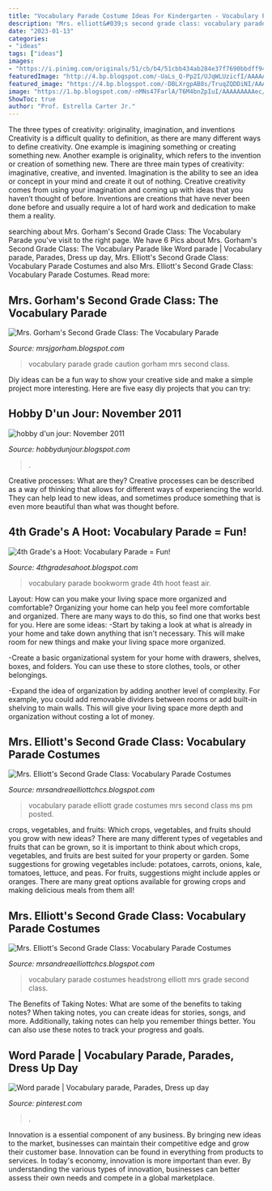 ```yaml
---
title: "Vocabulary Parade Costume Ideas For Kindergarten - Vocabulary Parade Grade Caution Gorham Mrs Second Class"
description: "Mrs. elliott&#039;s second grade class: vocabulary parade costumes"
date: "2023-01-13"
categories:
- "ideas"
tags: ["ideas"]
images:
- "https://i.pinimg.com/originals/51/cb/b4/51cbb434ab284e37f7690bbdff94f9c9.jpg"
featuredImage: "http://4.bp.blogspot.com/-UaLs_Q-Pp2I/UJqWLUzicfI/AAAAAAAAAkM/QsZca32cXXA/s1600/IMG_3849.JPG"
featured_image: "https://4.bp.blogspot.com/-DBLXrgpAB8s/TruqZQDDiNI/AAAAAAAAAfE/IfVmOJN9meU/s1600/pencil+005.JPG"
image: "https://1.bp.blogspot.com/-nMNs47FarlA/T6M4bnZpIuI/AAAAAAAAAec/2-b_K26E-mA/s640/headstrong.JPG"
ShowToc: true
author: "Prof. Estrella Carter Jr."
---
```



The three types of creativity: originality, imagination, and inventions
Creativity is a difficult quality to definition, as there are many different ways to define creativity. One example is imagining something or creating something new. Another example is originality, which refers to the invention or creation of something new. 
There are three main types of creativity: imaginative, creative, and invented. Imagination is the ability to see an idea or concept in your mind and create it out of nothing. Creative creativity comes from using your imagination and coming up with ideas that you haven’t thought of before. Inventions are creations that have never been done before and usually require a lot of hard work and dedication to make them a reality.

	

		
searching about Mrs. Gorham&#039;s Second Grade Class: The Vocabulary Parade you've visit to the right page. We have 6 Pics about Mrs. Gorham&#039;s Second Grade Class: The Vocabulary Parade like Word parade | Vocabulary parade, Parades, Dress up day, Mrs. Elliott&#039;s Second Grade Class: Vocabulary Parade Costumes and also Mrs. Elliott&#039;s Second Grade Class: Vocabulary Parade Costumes. Read more:
		
    
## Mrs. Gorham&#039;s Second Grade Class: The Vocabulary Parade

<img loading=lazy src="http://2.bp.blogspot.com/_iX_swK1ZIHc/R1DJeXlmbYI/AAAAAAAAAIg/rqaikICM-gw/s1600-R/DSCF5973.JPG" onerror="this.onerror=null;this.src='https://tse4.mm.bing.net/th?id=OIP.OlyT6nqc_ONaNr9EZ4-2MQHaFj&amp;pid=15.1';" alt="Mrs. Gorham&#039;s Second Grade Class: The Vocabulary Parade">

_Source: mrsjgorham.blogspot.com_

>vocabulary parade grade caution gorham mrs second class. 

	

Diy ideas can be a fun way to show your creative side and make a simple project more interesting. Here are five easy diy projects that you can try: 

    
## Hobby D&#039;un Jour: November 2011

<img loading=lazy src="https://4.bp.blogspot.com/-DBLXrgpAB8s/TruqZQDDiNI/AAAAAAAAAfE/IfVmOJN9meU/s1600/pencil+005.JPG" onerror="this.onerror=null;this.src='https://tse3.mm.bing.net/th?id=OIP.pezYMcEIEPJH_cpDNtt83QHaLI&amp;pid=15.1';" alt="hobby d&#039;un jour: November 2011">

_Source: hobbydunjour.blogspot.com_

>. 

	

Creative processes: What are they?
Creative processes can be described as a way of thinking that allows for different ways of experiencing the world. They can help lead to new ideas, and sometimes produce something that is even more beautiful than what was thought before.

    
## 4th Grade&#039;s A Hoot: Vocabulary Parade = Fun!

<img loading=lazy src="http://4.bp.blogspot.com/-UaLs_Q-Pp2I/UJqWLUzicfI/AAAAAAAAAkM/QsZca32cXXA/s1600/IMG_3849.JPG" onerror="this.onerror=null;this.src='https://tse4.mm.bing.net/th?id=OIP.L3K_26UDoZEaUkGoYxbC7QHaJ4&amp;pid=15.1';" alt="4th Grade&#039;s a Hoot: Vocabulary Parade = Fun!">

_Source: 4thgradesahoot.blogspot.com_

>vocabulary parade bookworm grade 4th hoot feast air. 

	

Layout: How can you make your living space more organized and comfortable?
Organizing your home can help you feel more comfortable and organized. There are many ways to do this, so find one that works best for you. Here are some ideas:
-Start by taking a look at what is already in your home and take down anything that isn't necessary. This will make room for new things and make your living space more organized.

-Create a basic organizational system for your home with drawers, shelves, boxes, and folders. You can use these to store clothes, tools, or other belongings.

-Expand the idea of organization by adding another level of complexity. For example, you could add removable dividers between rooms or add built-in shelving to main walls. This will give your living space more depth and organization without costing a lot of money.

    
## Mrs. Elliott&#039;s Second Grade Class: Vocabulary Parade Costumes

<img loading=lazy src="https://1.bp.blogspot.com/-8n4hPsS9SDA/T6M4pOP03hI/AAAAAAAAAfM/iAqeJVJwESg/s1600/tyler.JPG" onerror="this.onerror=null;this.src='https://tse4.mm.bing.net/th?id=OIP.jz0lAe8PyVD2r-6jfkq9VAHaJ4&amp;pid=15.1';" alt="Mrs. Elliott&#039;s Second Grade Class: Vocabulary Parade Costumes">

_Source: mrsandreaelliottchcs.blogspot.com_

>vocabulary parade elliott grade costumes mrs second class ms pm posted. 

	

crops, vegetables, and fruits: Which crops, vegetables, and fruits should you grow with new ideas?
There are many different types of vegetables and fruits that can be grown, so it is important to think about which crops, vegetables, and fruits are best suited for your property or garden. Some suggestions for growing vegetables include: potatoes, carrots, onions, kale, tomatoes, lettuce, and peas. For fruits, suggestions might include apples or oranges. There are many great options available for growing crops and making delicious meals from them all!

    
## Mrs. Elliott&#039;s Second Grade Class: Vocabulary Parade Costumes

<img loading=lazy src="https://1.bp.blogspot.com/-nMNs47FarlA/T6M4bnZpIuI/AAAAAAAAAec/2-b_K26E-mA/s640/headstrong.JPG" onerror="this.onerror=null;this.src='https://tse4.mm.bing.net/th?id=OIP.RJL9eCV7MHELM5cOboH3YQHaJ4&amp;pid=15.1';" alt="Mrs. Elliott&#039;s Second Grade Class: Vocabulary Parade Costumes">

_Source: mrsandreaelliottchcs.blogspot.com_

>vocabulary parade costumes headstrong elliott mrs grade second class. 

	

The Benefits of Taking Notes: What are some of the benefits to taking notes?
When taking notes, you can create ideas for stories, songs, and more. Additionally, taking notes can help you remember things better. You can also use these notes to track your progress and goals.

    
## Word Parade | Vocabulary Parade, Parades, Dress Up Day

<img loading=lazy src="https://i.pinimg.com/originals/51/cb/b4/51cbb434ab284e37f7690bbdff94f9c9.jpg" onerror="this.onerror=null;this.src='https://tse1.mm.bing.net/th?id=OIP.sMTeALpcBfv8jtT1VG0ACgHaJ4&amp;pid=15.1';" alt="Word parade | Vocabulary parade, Parades, Dress up day">

_Source: pinterest.com_

>. 

	

Innovation is a essential component of any business. By bringing new ideas to the market, businesses can maintain their competitive edge and grow their customer base. Innovation can be found in everything from products to services. In today's economy, innovation is more important than ever. By understanding the various types of innovation, businesses can better assess their own needs and compete in a global marketplace.

